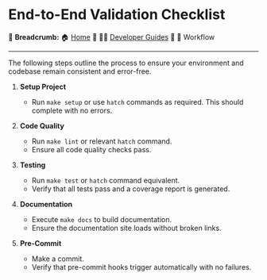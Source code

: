# End-to-End Validation Checklist

🍞 **Breadcrumb:** 🏠 [Home](../index.md)  👨‍💻 [Developer Guides](./README.md)  🔄 Workflow

---

The following steps outline the process to ensure your environment and codebase remain consistent and error-free.

1. **Setup Project**
   - Run `make setup` or use `hatch` commands as required. This should complete with no errors.
   
2. **Code Quality**
   - Run `make lint` or relevant `hatch` command.
   - Ensure all code quality checks pass.

3. **Testing**
   - Run `make test` or `hatch` command equivalent.
   - Verify that all tests pass and a coverage report is generated.

4. **Documentation**
   - Execute `make docs` to build documentation.
   - Ensure the documentation site loads without broken links.

5. **Pre-Commit**
   - Make a commit.
   - Verify that pre-commit hooks trigger automatically with no failures.
